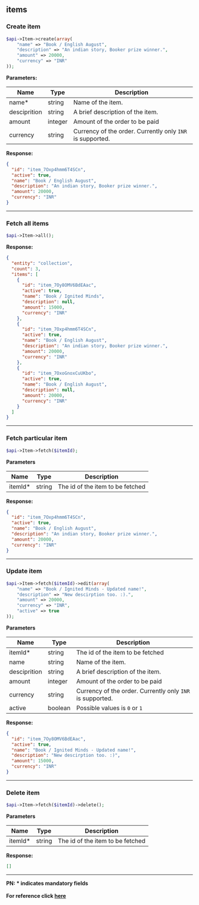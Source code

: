 ## items

### Create item

```php
$api->Item->create(array(
    "name" => "Book / English August",
    "description" => "An indian story, Booker prize winner.",
    "amount" => 20000,
    "currency" => "INR"
));
```

**Parameters:**

| Name            | Type    | Description                                                                  |
|-----------------|---------|------------------------------------------------------------------------------|
| name*          | string | Name of the item.                    |
| desciprition        | string  | A brief description of the item.  |
| amount         | integer  | Amount of the order to be paid     |
| currency           | string  | Currency of the order. Currently only `INR` is supported.    |

**Response:**
```json
{
  "id": "item_7Oxp4hmm6T4SCn",
  "active": true,
  "name": "Book / English August",
  "description": "An indian story, Booker prize winner.",
  "amount": 20000,
  "currency": "INR"
}
```
-------------------------------------------------------------------------------------------------------

### Fetch all items

```php
$api->Item->all();
```

**Response:**
```json
{
  "entity": "collection",
  "count": 3,
  "items": [
    {
      "id": "item_7Oy8OMV6BdEAac",
      "active": true,
      "name": "Book / Ignited Minds",
      "description": null,
      "amount": 15000,
      "currency": "INR"
    },
    {
      "id": "item_7Oxp4hmm6T4SCn",
      "active": true,
      "name": "Book / English August",
      "description": "An indian story, Booker prize winner.",
      "amount": 20000,
      "currency": "INR"
    },
    {
      "id": "item_7OxoGnoxCuUKbo",
      "active": true,
      "name": "Book / English August",
      "description": null,
      "amount": 20000,
      "currency": "INR"
    }
  ]
}
```
-------------------------------------------------------------------------------------------------------
### Fetch particular item

```php
$api->Item->fetch($itemId);
```
**Parameters**

| Name     | Type   | Description                         |
|----------|--------|-------------------------------------|
| itemId* | string | The id of the item to be fetched |

**Response:**
```json
{
  "id": "item_7Oxp4hmm6T4SCn",
  "active": true,
  "name": "Book / English August",
  "description": "An indian story, Booker prize winner.",
  "amount": 20000,
  "currency": "INR"
}
```

-------------------------------------------------------------------------------------------------------

### Update item

```php
$api->Item->fetch($itemId)->edit(array(
    "name" => "Book / Ignited Minds - Updated name!",
    "description" => "New descirption too. :).",
    "amount" => 20000,
    "currency" => "INR",
    "active" => true
));
```
**Parameters**

| Name     | Type   | Description                         |
|----------|--------|-------------------------------------|
| itemId* | string | The id of the item to be fetched |
| name       | string | Name of the item.                    |
| desciprition  | string  | A brief description of the item.  |
| amount         | integer  | Amount of the order to be paid     |
| currency           | string  | Currency of the order. Currently only `INR` is supported.    |
| active   | boolean  | Possible values is `0` or `1` |

**Response:**
```json
{
  "id": "item_7Oy8OMV6BdEAac",
  "active": true,
  "name": "Book / Ignited Minds - Updated name!",
  "description": "New descirption too. :)",
  "amount": 15000,
  "currency": "INR"
}
```
-------------------------------------------------------------------------------------------------------
### Delete item

```php
$api->Item->fetch($itemId)->delete();
```
**Parameters**

| Name     | Type   | Description                         |
|----------|--------|-------------------------------------|
| itemId* | string | The id of the item to be fetched |

**Response:**
```json
[]
```
-------------------------------------------------------------------------------------------------------

**PN: * indicates mandatory fields**
<br>
<br>
**For reference click [here](https://razorpay.com/docs/api/items)**
